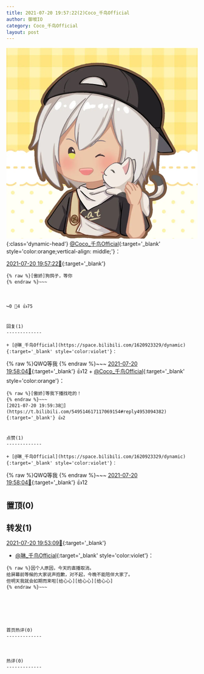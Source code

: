 ```yaml
---
title: 2021-07-20 19:57:22(2)Coco_千鸟Official
author: 御坂IO
category: Coco_千鸟Official
layout: post
---
```


![img](/images/85e485bc0dbd0cde4d15f24d7cffe9704618ad10.jpg){:class='dynamic-head'}
[@Coco_千鸟Official](https://space.bilibili.com/1891728206/dynamic){:target='_blank' style='color:orange;vertical-align: middle;'}：

[2021-07-20 19:57:22🔗](https://t.bilibili.com/549514617117069154){:target='_blank'}

~~~
{% raw %}[傲娇]狗鸽子，等你
{% endraw %}~~~



↪️0 💬4 👍75


回复(1)
-------------

+ [@琳_千鸟Official](https://space.bilibili.com/1620923329/dynamic){:target='_blank' style='color:violet'}：
~~~
{% raw %}QWQ等我
{% endraw %}~~~
[2021-07-20 19:58:04🔗](https://t.bilibili.com/549514617117069154#reply4953082842){:target='_blank'} 👍12
    + [@Coco_千鸟Official](https://space.bilibili.com/1891728206/dynamic){:target='_blank' style='color:orange'}：
~~~
{% raw %}[傲娇]等我下播找吃的！
{% endraw %}~~~
[2021-07-20 19:59:38🔗](https://t.bilibili.com/549514617117069154#reply4953094382){:target='_blank'} 👍2


点赞(1)
-------------

+ [@琳_千鸟Official](https://space.bilibili.com/1620923329/dynamic){:target='_blank' style='color:violet'}：
~~~
{% raw %}QWQ等我
{% endraw %}~~~
[2021-07-20 19:58:04🔗](https://t.bilibili.com/549514617117069154#reply4953082842){:target='_blank'} 👍12


置顶(0)
-------------



转发(1)
-------------

[2021-07-20 19:53:09🔗](https://t.bilibili.com/549513530497673284){:target='_blank'}
+ [@琳_千鸟Official](https://space.bilibili.com/1620923329/dynamic){:target='_blank' style='color:violet'}：
~~~
{% raw %}因个人原因，今天的直播取消。
给屏幕前等候的大家说声抱歉，对不起，今晚不能陪伴大家了。
但明天我就会如期而来啦[给心心][给心心][给心心]
{% endraw %}~~~






首页热评(0)
-------------



热评(0)
-------------



